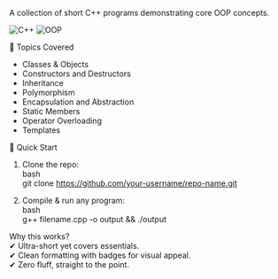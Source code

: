 A collection of short C++ programs demonstrating core OOP concepts.  

![C++](https://img.shields.io/badge/C++-00599C?style=flat&logo=c%2B%2B&logoColor=white) ![OOP](https://img.shields.io/badge/OOP-Object%20Oriented%20Programming-blue)  

📂 Topics Covered  
- Classes & Objects
- Constructors and Destructors
- Inheritance  
- Polymorphism  
- Encapsulation and Abstraction
- Static Members
- Operator Overloading
- Templates

🚀 Quick Start
1. Clone the repo:  
   bash  
   git clone https://github.com/your-username/repo-name.git  
     
2. Compile & run any program:  
   bash  
   g++ filename.cpp -o output && ./output  
   
Why this works?  
✔ Ultra-short yet covers essentials.  
✔ Clean formatting with badges for visual appeal.  
✔ Zero fluff, straight to the point.  
